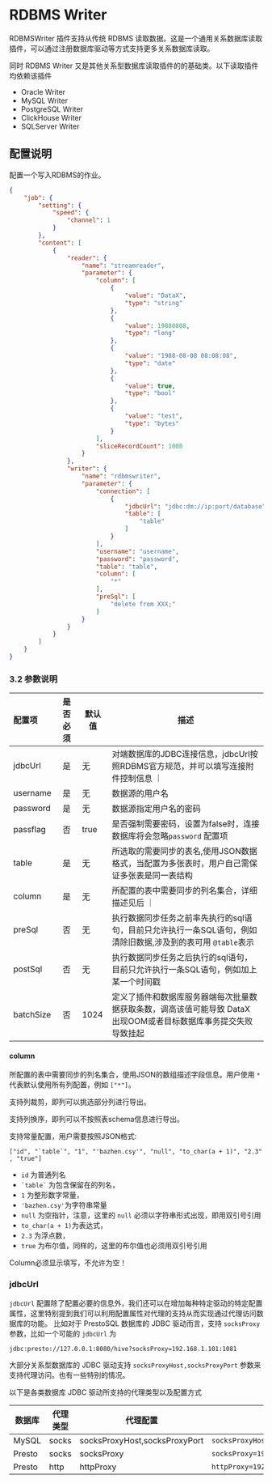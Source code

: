 # RDBMS Writer 

RDBMSWriter 插件支持从传统 RDBMS 读取数据。这是一个通用关系数据库读取插件，可以通过注册数据库驱动等方式支持更多关系数据库读取。

同时 RDBMS Writer 又是其他关系型数据库读取插件的的基础类。以下读取插件均依赖该插件

- Oracle Writer
- MySQL Writer
- PostgreSQL Writer
- ClickHouse Writer
- SQLServer Writer


## 配置说明

配置一个写入RDBMS的作业。

```json
{
    "job": {
        "setting": {
            "speed": {
                "channel": 1
            }
        },
        "content": [
            {
                "reader": {
                    "name": "streamreader",
                    "parameter": {
                        "column": [
                            {
                                "value": "DataX",
                                "type": "string"
                            },
                            {
                                "value": 19880808,
                                "type": "long"
                            },
                            {
                                "value": "1988-08-08 08:08:08",
                                "type": "date"
                            },
                            {
                                "value": true,
                                "type": "bool"
                            },
                            {
                                "value": "test",
                                "type": "bytes"
                            }
                        ],
                        "sliceRecordCount": 1000
                    }
                },
                "writer": {
                    "name": "rdbmswriter",
                    "parameter": {
                        "connection": [
                            {
                                "jdbcUrl": "jdbc:dm://ip:port/database",
                                "table": [
                                    "table"
                                ]
                            }
                        ],
                        "username": "username",
                        "password": "password",
                        "table": "table",
                        "column": [
                            "*"
                        ],
                        "preSql": [
                            "delete from XXX;"
                        ]
                    }
                }
            }
        ]
    }
}
```

### 3.2 参数说明

| 配置项          | 是否必须 | 默认值 |         描述   |
| :-------------- | :------: | ------ |------------- |
| jdbcUrl         |    是    | 无     | 对端数据库的JDBC连接信息，jdbcUrl按照RDBMS官方规范，并可以填写连接附件控制信息 ｜
| username        |    是    | 无     | 数据源的用户名 |
| password        |    是    | 无     | 数据源指定用户名的密码 |
| passflag        |    否    | true   | 是否强制需要密码，设置为false时，连接数据库将会忽略`password` 配置项 |
| table           |    是    | 无     | 所选取的需要同步的表名,使用JSON数据格式，当配置为多张表时，用户自己需保证多张表是同一表结构 |
| column          |    是    | 无     |  所配置的表中需要同步的列名集合，详细描述见后 ｜
| preSql         |    否    | 无     | 执行数据同步任务之前率先执行的sql语句，目前只允许执行一条SQL语句，例如清除旧数据,涉及到的表可用 `@table`表示 |
| postSql        |   否      | 无    | 执行数据同步任务之后执行的sql语句，目前只允许执行一条SQL语句，例如加上某一个时间戳|
| batchSize       |    否    | 1024   | 定义了插件和数据库服务器端每次批量数据获取条数，调高该值可能导致 DataX 出现OOM或者目标数据库事务提交失败导致挂起 |

#### column

所配置的表中需要同步的列名集合，使用JSON的数组描述字段信息。用户使用 `*` 代表默认使用所有列配置，例如 `["*"]`。  
  
支持列裁剪，即列可以挑选部分列进行导出。

支持列换序，即列可以不按照表schema信息进行导出。

支持常量配置，用户需要按照JSON格式:

``["id", "`table`", "1", "'bazhen.csy'", "null", "to_char(a + 1)", "2.3" , "true"]``

- `id` 为普通列名
- `` `table` `` 为包含保留在的列名，
- `1` 为整形数字常量，
- `'bazhen.csy'`为字符串常量
- `null` 为空指针，注意，这里的 `null` 必须以字符串形式出现，即用双引号引用
- `to_char(a + 1)`为表达式，
- `2.3` 为浮点数，
- `true` 为布尔值，同样的，这里的布尔值也必须用双引号引用

Column必须显示填写，不允许为空！

### jdbcUrl

`jdbcUrl` 配置除了配置必要的信息外，我们还可以在增加每种特定驱动的特定配置属性，这里特别提到我们可以利用配置属性对代理的支持从而实现通过代理访问数据库的功能。
比如对于 PrestoSQL 数据库的 JDBC 驱动而言，支持 `socksProxy` 参数，比如一个可能的 `jdbcUrl` 为 

`jdbc:presto://127.0.0.1:8080/hive?socksProxy=192.168.1.101:1081` 

大部分关系型数据库的 JDBC 驱动支持 `socksProxyHost,socksProxyPort` 参数来支持代理访问。也有一些特别的情况。

以下是各类数据库 JDBC 驱动所支持的代理类型以及配置方式

| 数据库 | 代理类型    | 代理配置                       |   例子        |
| ------| ----------| -----------------------------|--------------------|
| MySQL | socks     | socksProxyHost,socksProxyPort | `socksProxyHost=192.168.1.101&socksProxyPort=1081` |
| Presto | socks    | socksProxy   | `socksProxy=192.168.1.101:1081` |
| Presto | http     | httpProxy   | `httpProxy=192.168.1.101:3128` |
